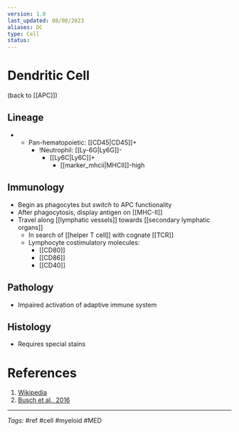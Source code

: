 ```yaml
---
version: 1.0
last_updated: 08/08/2023
aliases: DC
type: Cell
status: 
---
```


# Dendritic Cell

(back to [[APC]])

## Lineage
- - Pan-hematopoietic: [[CD45\|CD45]]+
	- !Neutrophil: [[Ly-6G\|Ly6G]]-
		- [[Ly6C|Ly6C]]+
			- [[marker_mhcii\|MHCII]]-high
## Immunology
- Begin as phagocytes but _switch_ to APC functionality
- After phagocytosis, display antigen on [[MHC-II]]
- Travel along [[lymphatic vessels]] towards [[secondary lymphatic organs]]
	- In search of [[helper T cell]] with cognate [[TCR]]
	- Lymphocyte costimulatory molecules:
		- [[CD80]]
		- [[CD86]]
		- [[CD40]]
## Pathology
- Impaired activation of adaptive immune system
## Histology
- Requires special stains

# References
1. [Wikipedia](https://en.wikipedia.org/wiki/Dendritic_cell)
2. [Busch et al., 2016](https://dx.doi.org/10.4049/jimmunol.1600576)

---
_Tags:_ #ref #cell #myeloid #MED 